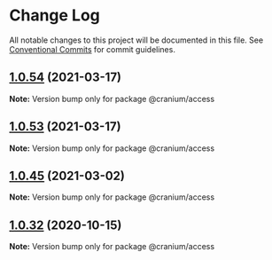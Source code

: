 # Change Log

All notable changes to this project will be documented in this file.
See [Conventional Commits](https://conventionalcommits.org) for commit guidelines.

## [1.0.54](https://github.com/alexgul4enko/bones/compare/v1.0.53...v1.0.54) (2021-03-17)

**Note:** Version bump only for package @cranium/access





## [1.0.53](https://github.com/alexgul4enko/bones/compare/v1.0.52...v1.0.53) (2021-03-17)

**Note:** Version bump only for package @cranium/access





## [1.0.45](https://github.com/alexgul4enko/bones/compare/v1.0.44...v1.0.45) (2021-03-02)

**Note:** Version bump only for package @cranium/access





## [1.0.32](https://github.com/alexgul4enko/bones/compare/v1.0.31...v1.0.32) (2020-10-15)

**Note:** Version bump only for package @cranium/access
